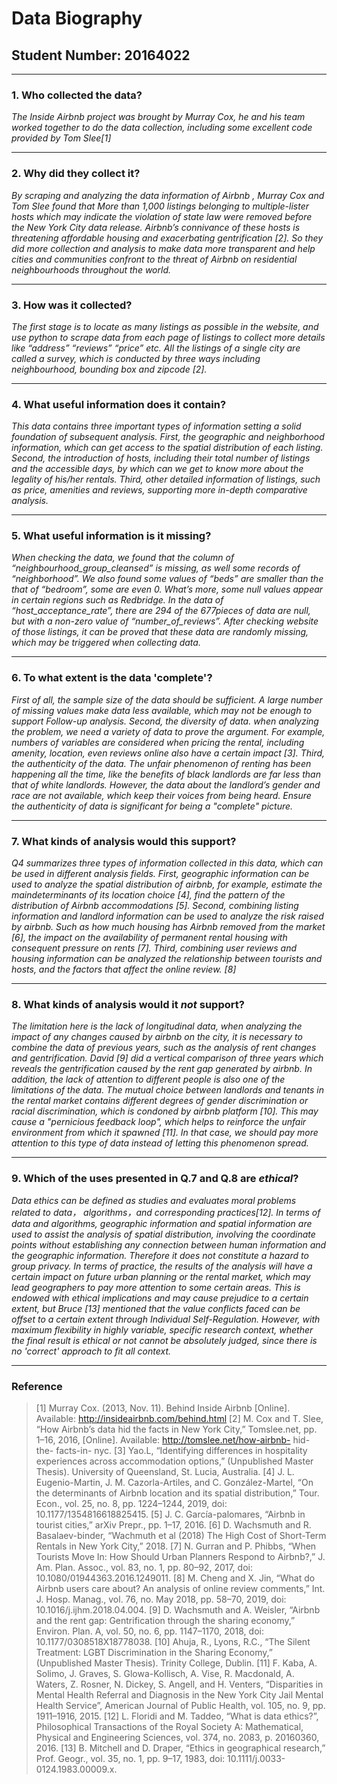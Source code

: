 # Data Biography

## Student Number: 20164022

---

### 1. Who collected the data?

_The Inside Airbnb project was brought by Murray Cox, he and his team worked together to do the data collection, including some excellent code provided by Tom Slee[1]_

---

### 2. Why did they collect it?

_By scraping and analyzing the data information of Airbnb , Murray Cox and Tom Slee found that More than 1,000 listings belonging to multiple-lister hosts which may indicate the violation of state law were removed before the New York City data release. Airbnb’s connivance of these hosts is threatening affordable housing and exacerbating gentrification [2]. So they did more collection and analysis to make data more transparent and help cities and communities confront to the threat of Airbnb on residential neighbourhoods throughout the world._

---

### 3. How was it collected?

_The first stage is to locate as many listings as possible in the website, and use python to scrape data from each page of listings to collect more details like “address” “reviews” “price” etc. All the listings of a single city are called a survey, which is conducted by three ways including neighbourhood, bounding box and zipcode [2]._

---

### 4. What useful information does it contain?


_This data contains three important types of information setting a solid foundation of subsequent analysis. First, the geographic and neighborhood information, which can get access to the spatial distribution of each listing. Second, the introduction of hosts, including their total number of listings and the accessible days, by which can we get to know more about the legality of his/her rentals. Third, other detailed information of listings, such as price, amenities and reviews, supporting more in-depth comparative analysis._

---

### 5. What useful information is it missing?

_When checking the data, we found that the column of “neighbourhood_group_cleansed” is missing, as well some records of “neighborhood”. We also found some values of “beds” are smaller than the that of “bedroom”, some are even 0. What’s more, some null values appear in certain regions such as Redbridge. In the data of “host_acceptance_rate”, there are 294 of the 677pieces of data are null, but with a non-zero value of “number_of_reviews”. After checking website of those listings, it can be proved that these data are randomly missing, which may be triggered when collecting data._

---

### 6. To what extent is the data 'complete'?

_First of all, the sample size of the data should be sufficient. A large number of missing values make data less available, which may not be enough to support Follow-up analysis. Second, the diversity of data. when analyzing the problem, we need a variety of data to prove the argument. For example, numbers of variables are considered when pricing the rental, including amenity, location, even reviews online also have a certain impact [3]. Third, the authenticity of the data. The unfair phenomenon of renting has been happening all the time, like the benefits of black landlords are far less than that of white landlords. However, the data about the landlord’s gender and race are not available, which keep their voices from being heard. Ensure the authenticity of data is significant for being a "complete" picture._

---

### 7. What kinds of analysis would this support?

_Q4 summarizes three types of information collected in this data, which can be used in different analysis fields. First, geographic information can be used to analyze the spatial distribution of airbnb, for example, estimate the maindeterminants of its location choice [4], find the pattern of the distribution of Airbnb accommodations [5]. Second, combining listing information and landlord information can be used to analyze the risk raised by airbnb. Such as how much housing has Airbnb removed from the market [6], the impact on the availability of permanent rental housing with consequent pressure on rents [7]. Third, combining user reviews and housing information can be analyzed the relationship between tourists and hosts, and the factors that affect the online review. [8]_

---

### 8. What kinds of analysis would it _not_ support?

_The limitation here is the lack of longitudinal data, when analyzing the impact of any changes caused by airbnb on the city, it is necessary to combine the data of previous years, such as the analysis of rent changes and gentrification. David [9] did a vertical comparison of three years which reveals the gentrification caused by the rent gap generated by airbnb. In addition, the lack of attention to different people is also one of the limitations of the data. The mutual choice between landlords and tenants in the rental market contains different degrees of gender discrimination or racial discrimination, which is condoned by airbnb platform [10]. This may cause a "pernicious feedback loop", which helps to reinforce the unfair environment from which it spawned [11]. In that case, we should pay more attention to this type of data instead of letting this phenomenon spread._

---

### 9. Which of the uses presented in Q.7 and Q.8 are _ethical_?

_Data ethics can be defined as studies and evaluates moral problems related to data， algorithms，and corresponding practices[12]. In terms of data and algorithms, geographic information and spatial information are used to assist the analysis of spatial distribution, involving the coordinate points without establishing any connection between human information and the geographic information. Therefore it does not constitute a hazard to group privacy. In terms of practice, the results of the analysis will have a certain impact on future urban planning or the rental market, which may lead geographers to pay more attention to some certain areas. This is endowed with ethical implications and may cause prejudice to a certain extent, but Bruce [13] mentioned that the value conflicts faced can be offset to a certain extent through Individual Self-Regulation. However, with maximum flexibility in highly variable, specific research context, whether the final result is ethical or not cannot be absolutely judged, since there is no 'correct' approach to fit all context._

---

### Reference
>[1] Murray Cox. (2013, Nov. 11). Behind Inside Airbnb [Online]. Available: http://insideairbnb.com/behind.html
>[2] M. Cox and T. Slee, “How Airbnb’s data hid the facts in New York City,” Tomslee.net, pp. 1–16, 2016, [Online]. Available: http://tomslee.net/how-airbnb- hid-the- facts-in- nyc.
>[3] Yao.L, “Identifying differences in hospitality experiences across accommodation options,” (Unpublished Master Thesis). University of Queensland, St. Lucia, Australia.
>[4] J. L. Eugenio-Martin, J. M. Cazorla-Artiles, and C. González-Martel, “On the determinants of Airbnb location and its spatial distribution,” Tour. Econ., vol. 25, no. 8, pp. 1224–1244, 2019, doi: 10.1177/1354816618825415.
>[5] J. C. García-palomares, “Airbnb in tourist cities,” arXiv Prepr., pp. 1–17, 2016.
>[6] D. Wachsmuth and R. Basalaev-binder, “Wachmuth et al (2018) The High Cost of Short-Term Rentals in New York City,” 2018.
>[7] N. Gurran and P. Phibbs, “When Tourists Move In: How Should Urban Planners Respond to Airbnb?,” J. Am. Plan. Assoc., vol. 83, no. 1, pp. 80–92, 2017, doi: 10.1080/01944363.2016.1249011.
>[8] M. Cheng and X. Jin, “What do Airbnb users care about? An analysis of online review comments,” Int. J. Hosp. Manag., vol. 76, no. May 2018, pp. 58–70, 2019, doi: 10.1016/j.ijhm.2018.04.004.
>[9] D. Wachsmuth and A. Weisler, “Airbnb and the rent gap: Gentrification through the sharing economy,” Environ. Plan. A, vol. 50, no. 6, pp. 1147–1170, 2018, doi: 10.1177/0308518X18778038.
>[10] Ahuja, R., Lyons, R.C., “The Silent Treatment: LGBT Discrimination in the Sharing Economy,” (Unpublished Master Thesis). Trinity College, Dublin.
>[11] F. Kaba, A. Solimo, J. Graves, S. Glowa-Kollisch, A. Vise, R. Macdonald, A. Waters, Z. Rosner, N. Dickey, S. Angell, and H. Venters, “Disparities in Mental Health Referral and Diagnosis in the New York City Jail Mental Health Service”, American Journal of Public Health, vol. 105, no. 9, pp. 1911–1916, 2015.
>[12] L. Floridi and M. Taddeo, “What is data ethics?”, Philosophical Transactions of the Royal Society A: Mathematical, Physical and Engineering Sciences, vol. 374, no. 2083, p. 20160360, 2016.
>[13] B. Mitchell and D. Draper, “Ethics in geographical research,” Prof. Geogr., vol. 35, no. 1, pp. 9–17, 1983, doi: 10.1111/j.0033-0124.1983.00009.x.


 
